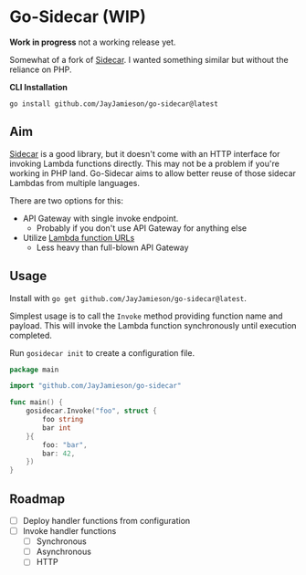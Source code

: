 # Go-Sidecar (WIP)

**Work in progress** not a working release yet.

Somewhat of a fork of [Sidecar](https://github.com/hammerstonedev/sidecar). I wanted something similar but without
the reliance on PHP. 

**CLI Installation**

`go install github.com/JayJamieson/go-sidecar@latest`

## Aim

[Sidecar](https://github.com/hammerstonedev/sidecar) is a good library, but it doesn't come with an
HTTP interface for invoking Lambda functions directly. This may not be a problem if you're working in
PHP land. Go-Sidecar aims to allow better reuse of those sidecar Lambdas from multiple languages.

There are two options for this:

- API Gateway with single invoke endpoint.
  - Probably if you don't use API Gateway for anything else
- Utilize [Lambda function URLs](https://docs.aws.amazon.com/lambda/latest/dg/lambda-urls.html)
  - Less heavy than full-blown API Gateway

## Usage

Install with `go get github.com/JayJamieson/go-sidecar@latest`.

Simplest usage is to call the `Invoke` method providing function name and payload. This will invoke the Lambda
function synchronously until execution completed.

Run `gosidecar init` to create a configuration file.

```go
package main

import "github.com/JayJamieson/go-sidecar"

func main() {
	gosidecar.Invoke("foo", struct {
		foo string
		bar int
	}{
		foo: "bar",
		bar: 42,
    })
}
```

## Roadmap

- [ ] Deploy handler functions from configuration
- [ ] Invoke handler functions
  - [ ] Synchronous
  - [ ] Asynchronous
  - [ ] HTTP